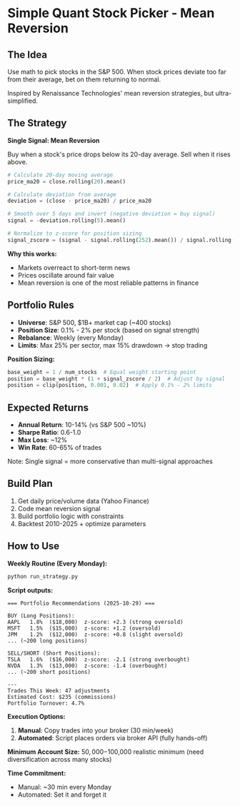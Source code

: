 # Simple Quant Stock Picker - Mean Reversion

## The Idea
Use math to pick stocks in the S&P 500. When stock prices deviate too far from their average, bet on them returning to normal.

Inspired by Renaissance Technologies' mean reversion strategies, but ultra-simplified.

## The Strategy

**Single Signal: Mean Reversion**

Buy when a stock's price drops below its 20-day average. Sell when it rises above.

```python
# Calculate 20-day moving average
price_ma20 = close.rolling(20).mean()

# Calculate deviation from average
deviation = (close - price_ma20) / price_ma20

# Smooth over 5 days and invert (negative deviation = buy signal)
signal = -deviation.rolling(5).mean()

# Normalize to z-score for position sizing
signal_zscore = (signal - signal.rolling(252).mean()) / signal.rolling(252).std()
```

**Why this works:**
- Markets overreact to short-term news
- Prices oscillate around fair value
- Mean reversion is one of the most reliable patterns in finance

## Portfolio Rules

- **Universe**: S&P 500, $1B+ market cap (~400 stocks)
- **Position Size**: 0.1% - 2% per stock (based on signal strength)
- **Rebalance**: Weekly (every Monday)
- **Limits**: Max 25% per sector, max 15% drawdown → stop trading

**Position Sizing:**
```python
base_weight = 1 / num_stocks  # Equal weight starting point
position = base_weight * (1 + signal_zscore / 2)  # Adjust by signal
position = clip(position, 0.001, 0.02)  # Apply 0.1% - 2% limits
```

## Expected Returns

- **Annual Return**: 10-14% (vs S&P 500 ~10%)
- **Sharpe Ratio**: 0.6-1.0
- **Max Loss**: ~12%
- **Win Rate**: 60-65% of trades

Note: Single signal = more conservative than multi-signal approaches

## Build Plan

1. Get daily price/volume data (Yahoo Finance)
2. Code mean reversion signal
3. Build portfolio logic with constraints
4. Backtest 2010-2025 + optimize parameters

## How to Use

**Weekly Routine (Every Monday):**
```bash
python run_strategy.py
```

**Script outputs:**
```
=== Portfolio Recommendations (2025-10-29) ===

BUY (Long Positions):
AAPL   1.8%  ($18,000)  z-score: +2.3 (strong oversold)
MSFT   1.5%  ($15,000)  z-score: +1.2 (oversold)
JPM    1.2%  ($12,000)  z-score: +0.8 (slight oversold)
... (~200 long positions)

SELL/SHORT (Short Positions):
TSLA   1.6%  ($16,000)  z-score: -2.1 (strong overbought)
NVDA   1.3%  ($13,000)  z-score: -1.4 (overbought)
... (~200 short positions)

---
Trades This Week: 47 adjustments
Estimated Cost: $235 (commissions)
Portfolio Turnover: 4.7%
```

**Execution Options:**
1. **Manual**: Copy trades into your broker (30 min/week)
2. **Automated**: Script places orders via broker API (fully hands-off)

**Minimum Account Size:** $50,000-$100,000 realistic minimum (need diversification across many stocks)

**Time Commitment:** 
- Manual: ~30 min every Monday
- Automated: Set it and forget it
